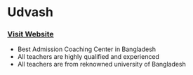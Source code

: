 # Udvash

### [Visit Website](https://evan-tutors-hub.netlify.app/)

- Best Admission Coaching Center in Bangladesh
- All teachers are highly qualified and experienced
- All teachers are from reknowned university of Bangladesh
